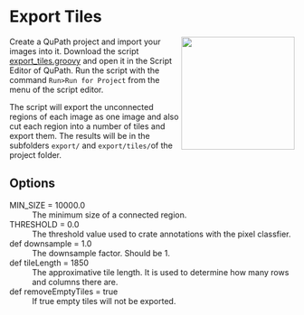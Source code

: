 # Export Tiles

<img src='https://github.com/user-attachments/assets/0b7c4f1d-8b77-463c-8d6f-9b600a5268c2' height='200' align='right'/>

Create a QuPath project and import your images into it. Download the script [export_tiles.groovy](https://raw.githubusercontent.com/MontpellierRessourcesImagerie/qupath_scripts/refs/heads/main/export/export_tiles.groovy) and open it in the Script Editor of QuPath. Run the script with the command ``Run>Run for Project`` from the menu of the script editor.

The script will export the unconnected regions of each image as one image and also cut each region into a number of tiles and export them. The results will be in the subfolders ``export/`` and ``export/tiles/``of the project folder. 

## Options

<dl>
  <dt>MIN_SIZE = 10000.0</dt>
<dd>The minimum size of a connected region.</dd>

<dt>THRESHOLD = 0.0</dt>
<dd>The threshold value used to crate annotations with the pixel classfier.</dd>

<dt>def downsample = 1.0</dt>
<dd>The downsample factor. Should be 1.</dd>

<dt>def tileLength = 1850</dt>
<dd>The approximative tile length. It is used to determine how many rows and columns there are.</dd> 

<dt>def removeEmptyTiles = true</dt>
<dd>If true empty tiles will not be exported.</dd>
</dl>
